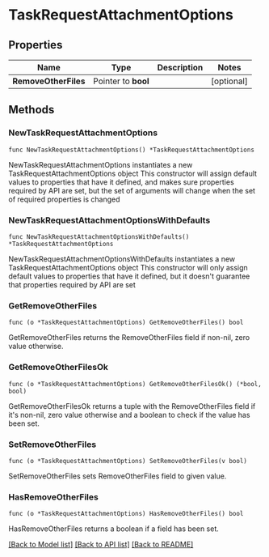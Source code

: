 # TaskRequestAttachmentOptions

## Properties

Name | Type | Description | Notes
------------ | ------------- | ------------- | -------------
**RemoveOtherFiles** | Pointer to **bool** |  | [optional] 

## Methods

### NewTaskRequestAttachmentOptions

`func NewTaskRequestAttachmentOptions() *TaskRequestAttachmentOptions`

NewTaskRequestAttachmentOptions instantiates a new TaskRequestAttachmentOptions object
This constructor will assign default values to properties that have it defined,
and makes sure properties required by API are set, but the set of arguments
will change when the set of required properties is changed

### NewTaskRequestAttachmentOptionsWithDefaults

`func NewTaskRequestAttachmentOptionsWithDefaults() *TaskRequestAttachmentOptions`

NewTaskRequestAttachmentOptionsWithDefaults instantiates a new TaskRequestAttachmentOptions object
This constructor will only assign default values to properties that have it defined,
but it doesn't guarantee that properties required by API are set

### GetRemoveOtherFiles

`func (o *TaskRequestAttachmentOptions) GetRemoveOtherFiles() bool`

GetRemoveOtherFiles returns the RemoveOtherFiles field if non-nil, zero value otherwise.

### GetRemoveOtherFilesOk

`func (o *TaskRequestAttachmentOptions) GetRemoveOtherFilesOk() (*bool, bool)`

GetRemoveOtherFilesOk returns a tuple with the RemoveOtherFiles field if it's non-nil, zero value otherwise
and a boolean to check if the value has been set.

### SetRemoveOtherFiles

`func (o *TaskRequestAttachmentOptions) SetRemoveOtherFiles(v bool)`

SetRemoveOtherFiles sets RemoveOtherFiles field to given value.

### HasRemoveOtherFiles

`func (o *TaskRequestAttachmentOptions) HasRemoveOtherFiles() bool`

HasRemoveOtherFiles returns a boolean if a field has been set.


[[Back to Model list]](../README.md#documentation-for-models) [[Back to API list]](../README.md#documentation-for-api-endpoints) [[Back to README]](../README.md)


